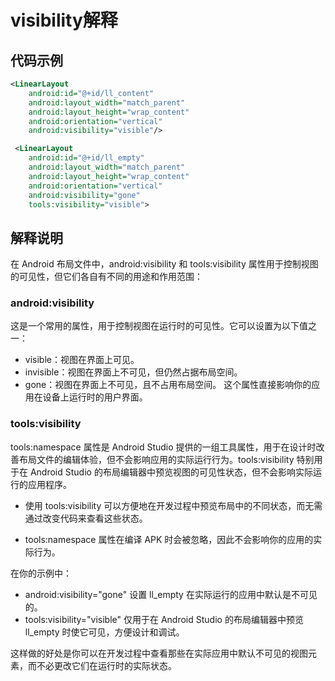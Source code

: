 # visibility解释

## 代码示例
```xml
<LinearLayout
    android:id="@+id/ll_content"
    android:layout_width="match_parent"
    android:layout_height="wrap_content"
    android:orientation="vertical"
    android:visibility="visible"/>

 <LinearLayout
    android:id="@+id/ll_empty"
    android:layout_width="match_parent"
    android:layout_height="wrap_content"
    android:orientation="vertical"
    android:visibility="gone"
    tools:visibility="visible">
```

## 解释说明
在 Android 布局文件中，android:visibility 和 tools:visibility 属性用于控制视图的可见性，但它们各自有不同的用途和作用范围：

### android:visibility

这是一个常用的属性，用于控制视图在运行时的可见性。它可以设置为以下值之一：

- visible：视图在界面上可见。
- invisible：视图在界面上不可见，但仍然占据布局空间。
- gone：视图在界面上不可见，且不占用布局空间。
这个属性直接影响你的应用在设备上运行时的用户界面。

### tools:visibility
tools:namespace 属性是 Android Studio 提供的一组工具属性，用于在设计时改善布局文件的编辑体验，但不会影响应用的实际运行行为。tools:visibility 特别用于在 Android Studio 的布局编辑器中预览视图的可见性状态，但不会影响实际运行的应用程序。

- 使用 tools:visibility 可以方便地在开发过程中预览布局中的不同状态，而无需通过改变代码来查看这些状态。

- tools:namespace 属性在编译 APK 时会被忽略，因此不会影响你的应用的实际行为。

在你的示例中：

- android:visibility="gone" 设置 ll_empty 在实际运行的应用中默认是不可见的。
- tools:visibility="visible" 仅用于在 Android Studio 的布局编辑器中预览 ll_empty 时使它可见，方便设计和调试。

这样做的好处是你可以在开发过程中查看那些在实际应用中默认不可见的视图元素，而不必更改它们在运行时的实际状态。